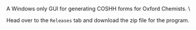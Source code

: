 ﻿A Windows only GUI for generating COSHH forms for Oxford Chemists. \

Head over to the `Releases` tab and download the zip file for the program.